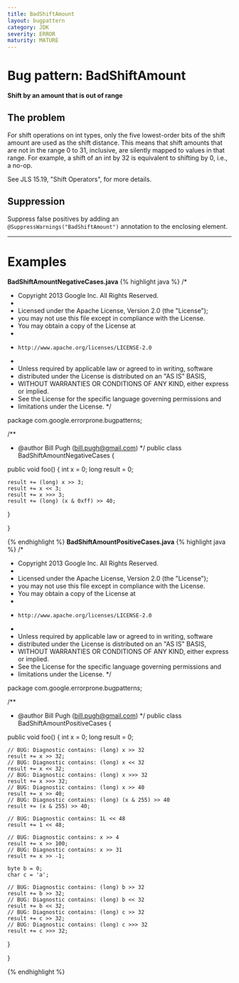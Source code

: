```yaml
---
title: BadShiftAmount
layout: bugpattern
category: JDK
severity: ERROR
maturity: MATURE
---
```


# Bug pattern: BadShiftAmount
__Shift by an amount that is out of range__

## The problem
For shift operations on int types, only the five lowest-order bits of the shift amount are used as the shift distance.  This means that shift amounts that are not in the range 0 to 31, inclusive, are silently mapped to values in that range. For example, a shift of an int by 32 is equivalent to shifting by 0, i.e., a no-op.

See JLS 15.19, "Shift Operators", for more details.

## Suppression
Suppress false positives by adding an `@SuppressWarnings("BadShiftAmount")` annotation to the enclosing element.

----------

# Examples
__BadShiftAmountNegativeCases.java__
{% highlight java %}
/*
 * Copyright 2013 Google Inc. All Rights Reserved.
 *
 * Licensed under the Apache License, Version 2.0 (the "License");
 * you may not use this file except in compliance with the License.
 * You may obtain a copy of the License at
 *
 *     http://www.apache.org/licenses/LICENSE-2.0
 *
 * Unless required by applicable law or agreed to in writing, software
 * distributed under the License is distributed on an "AS IS" BASIS,
 * WITHOUT WARRANTIES OR CONDITIONS OF ANY KIND, either express or implied.
 * See the License for the specific language governing permissions and
 * limitations under the License.
 */

package com.google.errorprone.bugpatterns;

/**
 * @author Bill Pugh (bill.pugh@gmail.com)
 */
public class BadShiftAmountNegativeCases {

  public void foo() {
    int x = 0;
    long result = 0;

    result += (long) x >> 3;
    result += x << 3;
    result += x >>> 3;
    result += (long) (x & 0xff) >> 40;
  }

}

{% endhighlight %}
__BadShiftAmountPositiveCases.java__
{% highlight java %}
/*
 * Copyright 2013 Google Inc. All Rights Reserved.
 *
 * Licensed under the Apache License, Version 2.0 (the "License");
 * you may not use this file except in compliance with the License.
 * You may obtain a copy of the License at
 *
 *     http://www.apache.org/licenses/LICENSE-2.0
 *
 * Unless required by applicable law or agreed to in writing, software
 * distributed under the License is distributed on an "AS IS" BASIS,
 * WITHOUT WARRANTIES OR CONDITIONS OF ANY KIND, either express or implied.
 * See the License for the specific language governing permissions and
 * limitations under the License.
 */

package com.google.errorprone.bugpatterns;

/**
 * @author Bill Pugh (bill.pugh@gmail.com)
 */
public class BadShiftAmountPositiveCases {
  
  public void foo() {
    int x = 0;
    long result = 0;

    // BUG: Diagnostic contains: (long) x >> 32
    result += x >> 32;
    // BUG: Diagnostic contains: (long) x << 32
    result += x << 32;
    // BUG: Diagnostic contains: (long) x >>> 32
    result += x >>> 32;
    // BUG: Diagnostic contains: (long) x >> 40
    result += x >> 40;
    // BUG: Diagnostic contains: (long) (x & 255) >> 40
    result += (x & 255) >> 40;
    
    // BUG: Diagnostic contains: 1L << 48
    result += 1 << 48;
    
    // BUG: Diagnostic contains: x >> 4
    result += x >> 100;
    // BUG: Diagnostic contains: x >> 31
    result += x >> -1;
    
    byte b = 0;
    char c = 'a';
    
    // BUG: Diagnostic contains: (long) b >> 32
    result += b >> 32;
    // BUG: Diagnostic contains: (long) b << 32
    result += b << 32;
    // BUG: Diagnostic contains: (long) c >> 32
    result += c >> 32;
    // BUG: Diagnostic contains: (long) c >>> 32
    result += c >>> 32;
  }
  
}

{% endhighlight %}
